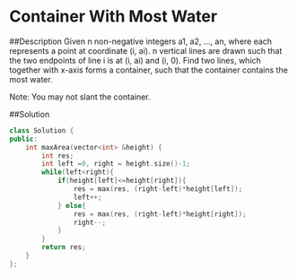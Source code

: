 Container With Most Water
=======

##Description
Given n non-negative integers a1, a2, ..., an, where each represents a point at coordinate (i, ai). n vertical lines are drawn such that the two endpoints of line i is at (i, ai) and (i, 0). Find two lines, which together with x-axis forms a container, such that the container contains the most water.

Note: You may not slant the container.

##Solution
```cpp
class Solution {
public:
    int maxArea(vector<int> &height) {
        int res;
        int left =0, right = height.size()-1;
        while(left<right){
            if(height[left]<=height[right]){
                res = max(res, (right-left)*height[left]);
                left++;
            } else{
                res = max(res, (right-left)*height[right]);
                right--;
            }
        }
        return res;
    }
};
```